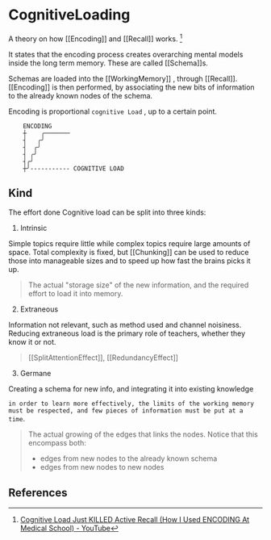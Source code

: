 # CognitiveLoading

A theory on how [[Encoding]] and [[Recall]] works. [^3]

It states that the encoding process creates overarching mental models inside the long term memory.
These are called [[Schema]]s.

Schemas are loaded into the [[WorkingMemory]] , through [[Recall]].
[[Encoding]] is then performed, by associating the new bits of information to the already known nodes of the schema.

Encoding is proportional `cognitive Load` , up to a certain point.

```ascii
    ENCODING
    ┼    ╭───────
    ┤   ╭╯
    ┤  ╭╯
    ┤ ╭╯
    ┤╭╯
    ┼╯----------- COGNITIVE LOAD
```

## Kind

The effort done Cognitive load can be split into three kinds:

1. Intrinsic

Simple topics require little while complex topics require large amounts of space.
Total complexity is fixed, but [[Chunking]] can be used to reduce those into
manageable sizes and to speed up how fast the brains picks it up.

> The actual "storage size"  of the new information,
> and the required effort to load it into memory.

2. Extraneous

Information not relevant, such as method used and channel noisiness.
Reducing extraneous load is the primary role of teachers, whether they know it or not.

> [[SplitAttentionEffect]], [[RedundancyEffect]]

3. Germane

Creating a schema for new info, and integrating it into existing knowledge

`in order to learn more effectively, the limits of the working memory must be respected, and few pieces of information must be put at a time`.

> The actual growing of the edges that links the nodes.
> Notice that this encompass both:
>
> - edges from new nodes to the already known schema
> - edges from new nodes to new nodes

## References

[^1]: [Study More Efficiently With These 2 Basic Steps - YouTube](https://www.youtube.com/watch?v=VcT8puLpNKA\&t=28s)

[^2]: [The PROBLEM with Active Recall and Spaced Repetition (Truth Behind Studying Smarter) - YouTube](https://www.youtube.com/watch?v=--Hu2w0s72Y)

[^3]: [Cognitive Load Just KILLED Active Recall (How I Used ENCODING At Medical School) - YouTube](https://www.youtube.com/watch?v=bk4718yjJM4)
